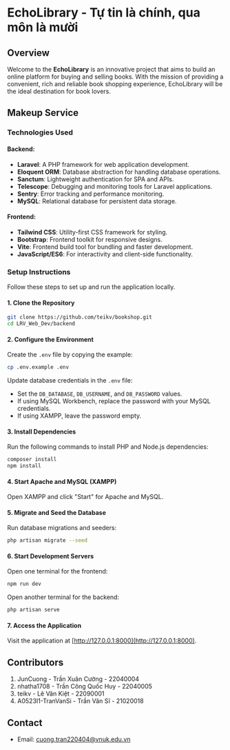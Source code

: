 # EchoLibrary - Tự tin là chính, qua môn là mười

## Overview

Welcome to the **EchoLibrary** is an innovative project that aims to build an online platform for buying and selling books. With the mission of providing a convenient, rich and reliable book shopping experience, EchoLibrary will be the ideal destination for book lovers.

## Makeup Service

### Technologies Used

#### Backend:
- **Laravel**: A PHP framework for web application development.
- **Eloquent ORM**: Database abstraction for handling database operations.
- **Sanctum**: Lightweight authentication for SPA and APIs.
- **Telescope**: Debugging and monitoring tools for Laravel applications.
- **Sentry**: Error tracking and performance monitoring.
- **MySQL**: Relational database for persistent data storage.

#### Frontend:
- **Tailwind CSS**: Utility-first CSS framework for styling.
- **Bootstrap**: Frontend toolkit for responsive designs.
- **Vite**: Frontend build tool for bundling and faster development.
- **JavaScript/ES6**: For interactivity and client-side functionality.

### Setup Instructions

Follow these steps to set up and run the application locally.

#### 1. Clone the Repository
```bash
git clone https://github.com/teikv/bookshop.git
cd LRV_Web_Dev/backend
```

#### 2. Configure the Environment
Create the `.env` file by copying the example:

```bash
cp .env.example .env
```

Update database credentials in the `.env` file:
- Set the `DB_DATABASE`, `DB_USERNAME`, and `DB_PASSWORD` values.
- If using MySQL Workbench, replace the password with your MySQL credentials.
- If using XAMPP, leave the password empty.

#### 3. Install Dependencies
Run the following commands to install PHP and Node.js dependencies:

```bash
composer install
npm install
```

#### 4. Start Apache and MySQL (XAMPP)
Open XAMPP and click "Start" for Apache and MySQL.

#### 5. Migrate and Seed the Database
Run database migrations and seeders:

```bash
php artisan migrate --seed
```

#### 6. Start Development Servers
Open one terminal for the frontend:

```bash
npm run dev
```

Open another terminal for the backend:

```bash
php artisan serve
```

#### 7. Access the Application
Visit the application at [http://127.0.0.1:8000](http://127.0.0.1:8000).

## Contributors

1. JunCuong - Trần Xuân Cường - 22040004
2. nhatha1708 - Trần Công Quốc Huy - 22040005
3. teikv - Lê Văn Kiệt - 22090001
4. A0523I1-TranVanSi - Trần Văn Sĩ - 21020018

## Contact

- Email: cuong.tran220404@vnuk.edu.vn


